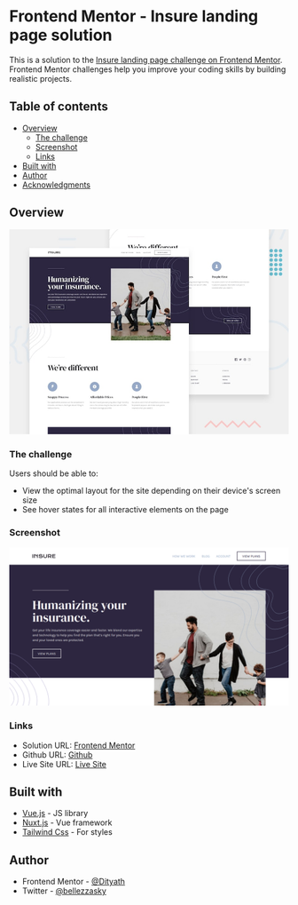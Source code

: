 # Frontend Mentor - Insure landing page solution

This is a solution to the [Insure landing page challenge on Frontend Mentor](https://www.frontendmentor.io/challenges/insure-landing-page-uTU68JV8). Frontend Mentor challenges help you improve your coding skills by building realistic projects. 

## Table of contents

- [Overview](#overview)
  - [The challenge](#the-challenge)
  - [Screenshot](#screenshot)
  - [Links](#links)
- [Built with](#built-with)
- [Author](#author)
- [Acknowledgments](#acknowledgments)

## Overview

![Design preview for the Insure landing page coding challenge](./assets/design/desktop-preview.jpg)

### The challenge

Users should be able to:

- View the optimal layout for the site depending on their device's screen size
- See hover states for all interactive elements on the page

### Screenshot

![Screenshot](./assets/design/screenshot/insure-screenshot.png)

### Links

- Solution URL: [Frontend Mentor](https://www.frontendmentor.io/solutions/responsive-landingpage-using-nuxt-js-and-tailwind-css-aB0ahODu9)
- Github URL: [Github](https://github.com/Dityath/frontendmentor-insure)
- Live Site URL: [Live Site](https://insure-landingpage-dityath.netlify.app/)

## Built with

- [Vue.js](https://vuejs.org/) - JS library
- [Nuxt.js](https://nuxtjs.org/) - Vue framework
- [Tailwind Css](https://tailwindcss.com/) - For styles

## Author

- Frontend Mentor - [@Dityath](https://www.frontendmentor.io/profile/Dityath)
- Twitter - [@bellezzasky](https://twitter.com/bellezzasky)

